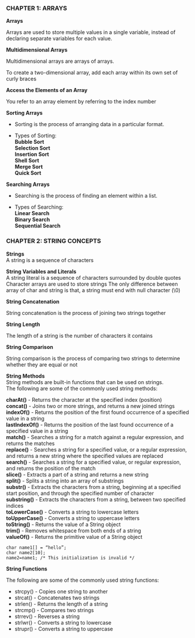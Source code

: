 ### CHAPTER 1: ARRAYS

**Arrays**

Arrays are used to store multiple values in a single variable, instead of declaring separate variables for each value.

**Multidimensional Arrays**

Multidimensional arrays are arrays of arrays.

To create a two-dimensional array, add each array within its own set of curly braces

**Access the Elements of an Array**

You refer to an array element by referring to the index number

**Sorting Arrays**

- Sorting is the process of arranging data in a particular format.

- Types of Sorting:  
 **Bubble Sort**  
 **Selection Sort**  
 **Insertion Sort**  
 **Shell Sort**  
 **Merge Sort**  
 **Quick Sort**  

 **Searching Arrays**

- Searching is the process of finding an element within a list.

- Types of Searching:  
 **Linear Search**  
**Binary Search**  
 **Sequential Search**

 ### CHAPTER 2: STRING CONCEPTS

**Strings**  
A string is a sequence of characters

**String Variables and Literals**  
A string literal is a sequence of characters surrounded by double quotes
Character arrays are used to store strings
The only difference between array of char and string is that, a string must end with null character (\0)

**String Concatenation**

String concatenation is the process of joining two strings together

**String Length**

The length of a string is the number of characters it contains

**String Comparison**

String comparison is the process of comparing two strings to determine whether they are equal or not

**String Methods**  
String methods are built-in functions that can be used on strings.  
The following are some of the commonly used string methods:  

**charAt()**  - Returns the character at the specified index (position)  
**concat()**  - Joins two or more strings, and returns a new joined strings  
**indexOf()**  - Returns the position of the first found occurrence of a specified value in a string  
**lastIndexOf()**  - Returns the position of the last found occurrence of a specified value in a string  
**match()**  - Searches a string for a match against a regular expression, and returns the matches  
**replace()**  - Searches a string for a specified value, or a regular expression, and returns a new string where the specified values are replaced  
**search()**  - Searches a string for a specified value, or regular expression, and returns the position of the match  
**slice()**  - Extracts a part of a string and returns a new string  
**split()**  - Splits a string into an array of substrings  
**substr()**  - Extracts the characters from a string, beginning at a specified start position, and through the specified number of character  
**substring()**  - Extracts the characters from a string, between two specified indices  
**toLowerCase()**  - Converts a string to lowercase letters  
**toUpperCase()**  - Converts a string to uppercase letters  
**toString()**  - Returns the value of a String object  
**trim()**  - Removes whitespace from both ends of a string  
**valueOf()**  - Returns the primitive value of a String object

```
char name1[] = “hello”;
char name2[10];
name2=name1; /* This initialization is invalid */
```

**String Functions**

The following are some of the commonly used string functions:

- strcpy() - Copies one string to another
- strcat() - Concatenates two strings
- strlen() - Returns the length of a string
- strcmp() - Compares two strings
- strrev() - Reverses a string
- strlwr() - Converts a string to lowercase
- strupr() - Converts a string to uppercase

